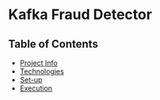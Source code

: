# Kafka Fraud Detector

## Table of Contents
* [Project Info](#info)
* [Technologies](#technologies)
* [Set-up](#set-up)
* [Execution](#execution)
